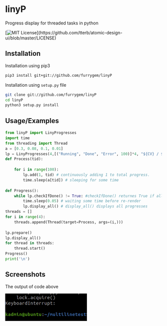 
# linyP

Progress display for threaded tasks in python

[![MIT License](https://img.shields.io/apm/l/atomic-design-ui.svg?)](https://github.com/tterb/atomic-design-ui/blob/master/LICENSE)


## Installation

Installation using pip3

```bash
pip3 install git+git://github.com/furrygem/linyP
```

Installation using ``setup.py`` file

```bash
git clone git://github.com/furrygem/linyP
cd linyP
python3 setup.py install
```
## Usage/Examples

```python
from linyP import LinyProgresses
import time
from threading import Thread
a = [0.3, 0.08, 0.1, 0.01] 
lp = LinyProgresses(4,[("Running", "Done", "Error", 100)]*4, "${CV} / ${MV} ${ST}") # initializing LinyProgress
def Process(tid):
    
    for i in range(100):
        lp.add(1, tid) # continuously adding 1 to total progress.
        time.sleep(a[tid]) # sleeping for some time
        
def Progress():
    while lp.checkIfDone() != True: #checkIfDone() returnes True if all progresses completed
        time.sleep(0.05) # waiting some time before re-render
        lp.display_all() # display_all() displays all progresses
threads = []
for i in range(4):
    threads.append(Thread(target=Process, args=(i,)))

lp.prepare()
lp.display_all()
for thread in threads:
    thread.start()
Progress()
print('\n')
```


  
## Screenshots
The output of code above

![Screenshot](https://raw.githubusercontent.com/furrygem/linyP/main/progress.gif)
